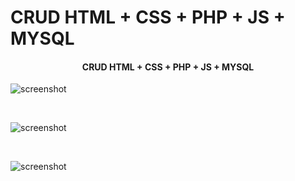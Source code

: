 ﻿# CRUD HTML + CSS + PHP + JS + MYSQL

<h4 align="center">CRUD HTML + CSS + PHP + JS + MYSQL </h4>


<p align="center">


  </a>

</p>

![screenshot](https://github.com/IvBanzaga/Blazor/blob/main/1.PNG)

<br>

![screenshot](https://github.com/IvBanzaga/Blazor/blob/main/2.PNG)

<br>

![screenshot](https://github.com/IvBanzaga/Blazor/blob/main/3.PNG)

<br>


